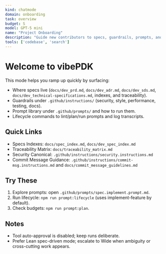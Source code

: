 ```yaml
---
kind: chatmode
domain: onboarding
task: overview
budget: S
model: GPT-5 mini
name: "Project Onboarding"
description: "Guide new contributors to specs, guardrails, prompts, and lifecycle commands."
tools: ['codebase', 'search']
---
```


# Welcome to vibePDK

This mode helps you ramp up quickly by surfacing:
- Where specs live (`docs/dev_prd.md`, `docs/dev_adr.md`, `docs/dev_sds.md`, `docs/dev_technical-specifications.md`, indexes, and traceability).
- Guardrails under `.github/instructions/` (security, style, performance, testing, docs).
- Prompt library under `.github/prompts/` and how to run them.
- Lifecycle commands to lint/plan/run prompts and log transcripts.

## Quick Links
- Specs Indexes: `docs/spec_index.md`, `docs/dev_spec_index.md`
- Traceability Matrix: `docs/traceability_matrix.md`
- Security Canonical: `.github/instructions/security.instructions.md`
- Commit Message Guidance: `.github/instructions/commit-msg.instructions.md` and `docs/commit_message_guidelines.md`

## Try These
1) Explore prompts: open `.github/prompts/spec.implement.prompt.md`.
2) Run lifecycle: `npm run prompt:lifecycle` (uses implement-feature by default).
3) Check budgets: `npm run prompt:plan`.

## Notes
- Tool auto-approval is disabled; keep runs deliberate.
- Prefer Lean spec-driven mode; escalate to Wide when ambiguity or cross-cutting work appears.

